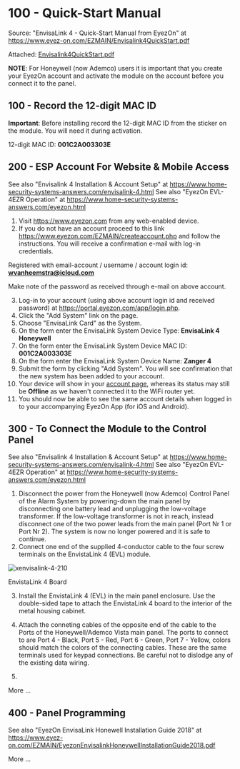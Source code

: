 # 100 - Quick-Start Manual

Source: "EnvisaLink 4 - Quick-Start Manual from EyezOn" at https://www.eyez-on.com/EZMAIN/Envisalink4QuickStart.pdf

Attached: [Envisalink4QuickStart.pdf](https://github.com/vanHeemstraSystems/ademco-vista-with-eyezon-envisalink/files/10471917/Envisalink4QuickStart.pdf)

**NOTE**: For Honeywell (now Ademco) users it is important that you create your EyezOn account and activate the module on the account before you connect it to the panel.

## 100 - Record the 12-digit MAC ID

**Important**: Before installing record the 12-digit MAC ID from the sticker on the module. You will need it during activation.

12-digit MAC ID: **001C2A003303E**

## 200 - ESP Account For Website & Mobile Access

See also "Envisalink 4 Installation & Account Setup" at https://www.home-security-systems-answers.com/envisalink-4.html
See also "EyezOn EVL-4EZR Operation" at https://www.home-security-systems-answers.com/eyezon.html

1. Visit https://www.eyezon.com from any web-enabled device.
2. If you do not have an account proceed to this link https://www.eyezon.com/EZMAIN/createaccount.php and follow the instructions. You will receive a confirmation e-mail with log-in credentials.

Registered with email-account / username / account login id: **wvanheemstra@icloud.com**

Make note of the password as received through e-mail on above account.

3. Log-in to your account (using above account login id and received password) at https://portal.eyezon.com/app/login.php.
4. Click the "Add System" link on the page. 
5. Choose "EnvisaLink Card" as the System.
6. On the form enter the EnvisaLink System Device Type: **EnvisaLink 4 Honeywell**
7. On the form enter the EnvisaLink System Device MAC ID: **001C2A003303E**
8. On the form enter the EnvisaLink System Device Name: **Zanger 4**
9. Submit the form by clicking "Add System". You will see confirmation that the new system has been added to your account.
10. Your device will show in your [account page](https://portal.eyezon.com/app/index.php?page=system-details&param=B5zBQcMvT0w0qOTgRylR6gv3K8N13ZJRO+3EmI53hoh4LY9jj4WogM5Jq+vIV0BjFIC9vJeZPUHXU/4qbUnzzg==&k=), whereas its status may still be **Offline** as we haven't connected it to the WiFi router yet.
11. You should now be able to see the same account details when logged in to your accompanying EyezOn App (for iOS and Android).

## 300 - To Connect the Module to the Control Panel

See also "Envisalink 4 Installation & Account Setup" at https://www.home-security-systems-answers.com/envisalink-4.html
See also "EyezOn EVL-4EZR Operation" at https://www.home-security-systems-answers.com/eyezon.html

1. Disconnect the power from the Honeywell (now Ademco) Control Panel of the Alarm System by powering-down the main panel by disconnecting one battery lead and unplugging the low-voltage transformer. If the low-voltage transformer is not in reach, instead disconnect one of the two power leads from the main panel (Port Nr 1 or Port Nr 2). The system is now no longer powered and it is safe to continue.
2. Connect one end of the supplied 4-conductor cable to the four screw terminals on the EnvistaLink 4 (EVL) module. 

![xenvisalink-4-210](https://user-images.githubusercontent.com/1499433/213917359-beb0353a-a7b7-483e-80f9-9dcc39e40098.png)

EnvistaLink 4 Board

3. Install the EnvistaLink 4 (EVL) in the main panel enclosure. Use the double-sided tape to attach the EnvistaLink 4 board to the interior of the metal housing cabinet.

4. Attach the conneting cables of the opposite end of the cable to the Ports of the Honeywell/Ademco Vista main panel. The ports to connect to are Port 4 - Black, Port 5 - Red, Port 6 - Green, Port 7 - Yellow, colors should match the colors of the connecting cables. These are the same terminals used for keypad connections. Be careful not to dislodge any of the existing data wiring.



5. 

More ...

## 400 - Panel Programming

See also "EyezOn EnvisaLink Honewell Installation Guide 2018" at https://www.eyez-on.com/EZMAIN/EyezonEnvisalinkHoneywellInstallationGuide2018.pdf

More ...
